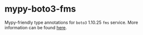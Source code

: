 # mypy-boto3-fms

Mypy-friendly type annotations for `boto3` 1.10.25 `fms` service.
More information can be found [here](https://github.com/vemel/mypy_boto3).